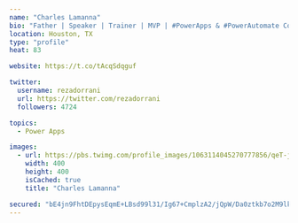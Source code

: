 ```yaml
---
name: "Charles Lamanna"
bio: "Father | Speaker | Trainer | MVP | #PowerApps & #PowerAutomate Community Super User | YouTuber Right-pointing triangle http://youtube.com/c/rezadorrani | Learn - Share - Clockwise rightwards and leftwards open circle arrows"
location: Houston, TX
type: "profile"
heat: 83

website: https://t.co/tAcqSdqguf

twitter:
  username: rezadorrani
  url: https://twitter.com/rezadorrani
  followers: 4724

topics:
  - Power Apps

images:
  - url: https://pbs.twimg.com/profile_images/1063114045270777856/qeT-jpWr_400x400.jpg
    width: 400
    height: 400
    isCached: true
    title: "Charles Lamanna"

secured: "bE4jn9FhtDEpysEqmE+LBsd99l31/Ig67+CmplzA2/jQpW/Da0ztkb7o2M9lkQbLoUNCoNGSM0M5mBNJGsC0cqMZq8IrX7Oc7UWr8mXoTm5dg9nGCqQNORqNiZY/grRAngSp4emC8WaCoxp9kIZtXYVcx2ld/9pJAdyELvc3tBWwsr90M3JFkvSG9a6CLeClqKao8cILhQpHeNnPk5B45BaQAElA5pKKrQompVNuagwQVvyMczIh34Jbg5rXQlFPyZcATWbC4un9R+bT0hEzzRx4LozE0tYxhp9OggPPV2rDXFbN7rzSSUfRevfrfwfZj6kXwVYMwkOe4XcCX05cbAmw7ZKZuI44RZ2iYj9a6YMmUifBXfH83YWYQltcgAAA1bUAxkbpQP5nqAQ3um7UuvxtaDtpqw+OGaQ25F53mZs=;z/zx99yXsCC4WmZyndcj9Q=="
---
```


